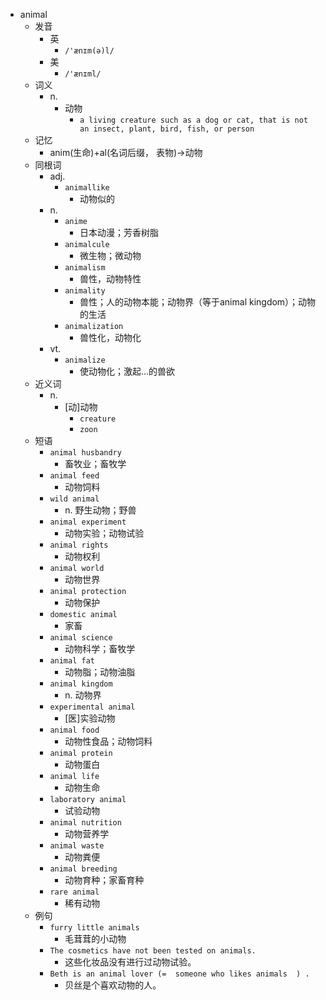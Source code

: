 - animal
  - 发音
    - 英
      - `/'ænɪm(ə)l/`
    - 美
      - `/'ænɪml/`
  - 词义
    - n.
      - 动物
        - `a living creature such as a dog or cat, that is not an insect, plant, bird, fish, or person`
  - 记忆
    - anim(生命)+al(名词后缀， 表物)→动物
  - 同根词
    - adj.
      - `animallike`
        - 动物似的
    - n.
      - `anime`
        - 日本动漫；芳香树脂
      - `animalcule`
        - 微生物；微动物
      - `animalism`
        - 兽性，动物特性
      - `animality`
        - 兽性；人的动物本能；动物界（等于animal kingdom）；动物的生活
      - `animalization`
        - 兽性化，动物化
    - vt.
      - `animalize`
        - 使动物化；激起…的兽欲
  - 近义词
    - n.
      - [动]动物
        - `creature`
        - `zoon`
  - 短语
    - `animal husbandry`
      - 畜牧业；畜牧学 
    - `animal feed`
      - 动物饲料 
    - `wild animal`
      - n. 野生动物；野兽 
    - `animal experiment`
      - 动物实验；动物试验 
    - `animal rights`
      - 动物权利 
    - `animal world`
      - 动物世界 
    - `animal protection`
      - 动物保护 
    - `domestic animal`
      - 家畜 
    - `animal science`
      - 动物科学；畜牧学 
    - `animal fat`
      - 动物脂；动物油脂 
    - `animal kingdom`
      - n. 动物界 
    - `experimental animal`
      - [医]实验动物 
    - `animal food`
      - 动物性食品；动物饲料 
    - `animal protein`
      - 动物蛋白 
    - `animal life`
      - 动物生命 
    - `laboratory animal`
      - 试验动物 
    - `animal nutrition`
      - 动物营养学 
    - `animal waste`
      - 动物粪便 
    - `animal breeding`
      - 动物育种；家畜育种 
    - `rare animal`
      - 稀有动物 
  - 例句
    - `furry little animals`
      - 毛茸茸的小动物
    - `The cosmetics have not been tested on animals.`
      - 这些化妆品没有进行过动物试验。
    - `Beth is an animal lover (=  someone who likes animals  ) .`
      - 贝丝是个喜欢动物的人。

